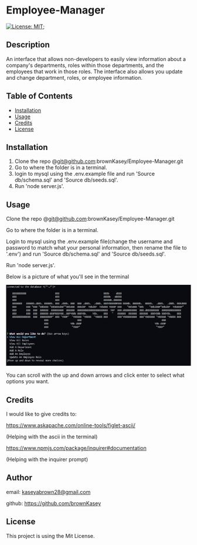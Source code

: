 # Employee-Manager
[![License: MIT](https://img.shields.io/badge/License-MIT-yellow.svg)](https://opensource.org/licenses/MIT);

## Description

An interface that allows non-developers to easily view information about a company's departments, roles within those departments, and the employees that work in those roles. The interface also allows you update and change department, roles, or employee information.  

## Table of Contents

- [Installation](#installation)
- [Usage](#usage)
- [Credits](#credits)
- [License](#license)

## Installation

1. Clone the repo @git@github.com:brownKasey/Employee-Manager.git
2. Go to where the folder is in a terminal. 
3. login to mysql using the .env.example file and run 'Source db/schema.sql' and 'Source db/seeds.sql'. 
4. Run 'node server.js'.

## Usage

Clone the repo @git@github.com:brownKasey/Employee-Manager.git

Go to where the folder is in a terminal.

Login to mysql using the .env.example file(change the username and password to match what your personal information, then rename the file to '.env') and run 'Source db/schema.sql' and 'Source db/seeds.sql'. 

Run 'node server.js'. 

Below is a picture of what you'll see in the terminal

![CLI](./assets/images/Command-Line-Interface.jpg)

You can scroll with the up and down arrows and click enter to select what options you want.


## Credits

I would like to give credits to: 

https://www.askapache.com/online-tools/figlet-ascii/

(Helping with the ascii in the terminal)

https://www.npmjs.com/package/inquirer#documentation

(Helping with the inquirer prompt)


## Author
email: kaseyabrown28@gmail.com

github: https://github.com/brownKasey


## License

This project is using the Mit License. 